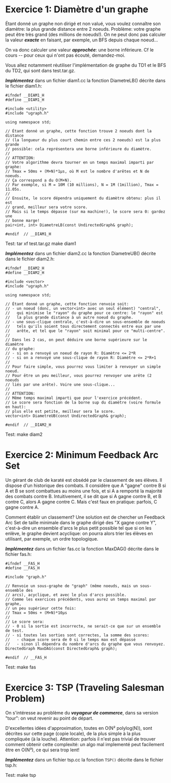 # Exercice 1: Diamètre d'un graphe

Étant donné un graphe non dirigé et non valué, vous voulez connaître son diamètre: la plus grande distance entre 2 noeuds. 
Problème: votre graphe peut être très grand (des millions de noeuds!). 
On ne peut donc pas calculer la valeur ***exacte*** en faisant, par exemple, un BFS depuis chaque noeud... 

On va donc calculer une valeur ***approchée***: une borne inférieure. Cf le cours -- pour ceux qui n'ont pas écouté, demandez-moi. 

Vous allez notamment réutiliser l'implémentation de graphe du TD1 et le BFS du TD2, qui sont dans test.tar.gz.


***Implémentez*** dans un fichier diam1.cc la fonction DiametreLB() décrite dans le fichier diam1.h:

```
#ifndef __DIAM1_H
#define __DIAM1_H

#include <utility>
#include "ugraph.h"

using namespace std;

// Étant donné un graphe, cette fonction trouve 2 noeuds dont la distance
// (la longueur du plus court chemin entre ces 2 noeuds) est la plus grande
// possible: cela représentera une borne inférieure du diamètre.
//
// ATTENTION:
// Votre algorithme devra tourner en un temps maximal imparti par graphe:
// Tmax = 50ms + (M+N)*1µs, où M est le nombre d'arêtes et N de noeuds.
// Ça correspond a du O(M+N).
// Par exemple, si M = 10M (10 millions), N = 1M (1million), Tmax = 11.05s.
//
// Ensuite, le score dépendra uniquement du diamètre obtenu: plus il est
// grand, meilleur sera votre score.
// Mais si le temps dépasse (sur ma machine!), le score sera 0: gardez une
// bonne marge!
pair<int, int> DiametreLB(const UndirectedGraph& graph);

#endif  // __DIAM1_H
```

Test:
tar xf test.tar.gz
make diam1



***Implémentez*** dans un fichier diam2.cc la fonction DiametreUB() décrite dans le fichier diam2.h:

```
#ifndef __DIAM2_H
#define __DIAM2_H

#include <vector>
#include "ugraph.h"

using namespace std;

// Étant donné un graphe, cette fonction renvoie soit:
// - un noeud (donc, un vector<int> avec un seul élément) "central",
//   qui minimise le "rayon" du graphe pour ce centre: le "rayon" est
//   la plus grande distance à un autre noeud du graphe.
// - une sous-clique centrale, c'est-à-dire un sous-ensemble de noeuds
//   tels qu'ils soient tous directement connectés entre eux par une
//   arête, et tel que le "rayon" soit minimal pour ce "multi-centre".
//
// Dans les 2 cas, on peut déduire une borne supérieure sur le diamètre
// du graphe:
// - si on a renvoyé un noeud de rayon R: Diamètre <= 2*R
// - si on a renvoyé une sous-clique de rayon R: Diamètre <= 2*R+1
//
// Pour faire simple, vous pourrez vous limiter à renvoyer un simple noeud.
// Pour être un peu meilleur, vous pourrez renvoyer une arête (2 noeuds
// liés par une arête). Voire une sous-clique...
//
// ATTENTION:
// Même temps maximal imparti que pour l'exercice précédent.
// Le score sera fonction de la borne sup du diamètre (voire formule en haut):
// plus elle est petite, meilleur sera le score.
vector<int> DiametreUB(const UndirectedGraph& graph);

#endif  // __DIAM2_H
```

Test: make diam2 




# Exercice 2: Minimum Feedback Arc Set

Un gérant de club de karaté est obsédé par le classement de ses élèves. Il dispose d'un historique des combats. 
Il considère que A "gagne" contre B si A et B se sont combattues au moins une fois, et si A a remporté la majorité des combats contre B. 
Intuitivement, il se dit que si A gagne contre B, et B contre C, alors A gagne contre C. 
Mais c'est faux en pratique: parfois, C gagne contre A. 

Comment établir un classement? 
Une solution est de chercher un Feedback Arc Set de taille minimale dans le graphe dirigé des "X gagne contre Y", 
c'est-à-dire un ensemble d'arcs le plus petit possible tel que si on les enlève, le graphe devient acyclique: 
on pourra alors trier les élèves en utilisant, par exemple, un ordre topologique. 

***Implémentez*** dans un fichier fas.cc la fonction MaxDAG() décrite dans le fichier fas.h:

```
#ifndef __FAS_H
#define __FAS_H

#include "graph.h"

// Renvoie un sous-graphe de "graph" (même noeuds, mais un sous-ensemble des
// arcs), acyclique, et avec le plus d'arcs possible.
// Comme les exercices précédents, vous aurez un temps maximal par graphe,
// un peu supérieur cette fois:
// Tmax = 50ms + (M+N)*10µs
//
// Le score sera:
// - 0 si la sortie est incorrecte, ne serait-ce que sur un ensemble de test.
// - si toutes les sorties sont correctes, la somme des scores:
//   - chaque score sera de 0 si le temps max est dépassé
//   - sinon il dépendra du nombre d'arcs du graphe que vous renvoyez.
DirectedGraph MaxDAG(const DirectedGraph& graph);

#endif  // __FAS_H
```

Test: make fas 




# Exercice 3: TSP (Traveling Salesman Problem)

On s'intéresse au problème du ***voyageur de commerce***, dans sa version "tour": on veut revenir au point de départ. 

D'excellentes idées d'approximation, toutes en O(N² polylog(N)), sont décrites sur cette page (copie locale), de la plus simple à la plus compliquée (à la louche). 
Attention: parfois il n'est pas trivial de trouver comment obtenir cette complexité: un algo mal implementé peut facilement être en O(N³), ce qui sera trop lent! 

***Implémentez*** dans un fichier tsp.cc la fonction ```TSP()``` décrite dans le fichier tsp.h:

Test: make tsp 
